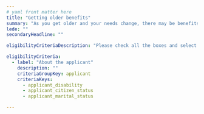 ```yaml
---
# yaml front matter here
title: "Getting older benefits"
summary: "As you get older and your needs change, there may be benefits available to help you with expenses, health care, and other new challenges."
lede: ""
secondaryHeadline: ""

eligibilityCriteriaDescription: "Please check all the boxes and select the options that best describe your situation."

eligibilityCriteria:
  - label: "About the applicant"
    description: ""
    criteriaGroupKey: applicant
    criteriaKeys:
      - applicant_disability
      - applicant_citizen_status
      - applicant_marital_status

---
```

